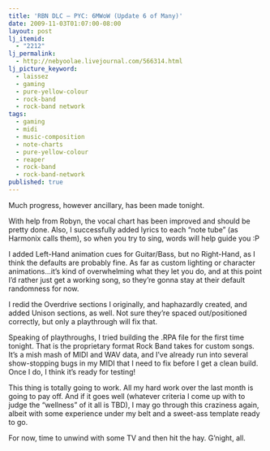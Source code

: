 ```yaml
---
title: 'RBN DLC – PYC: 6MWoW (Update 6 of Many)'
date: 2009-11-03T01:07:00-08:00
layout: post
lj_itemid:
  - "2212"
lj_permalink:
  - http://nebyoolae.livejournal.com/566314.html
lj_picture_keyword:
  - laissez
  - gaming
  - pure-yellow-colour
  - rock-band
  - rock-band network
tags:
  - gaming
  - midi
  - music-composition
  - note-charts
  - pure-yellow-colour
  - reaper
  - rock-band
  - rock-band-network
published: true
---
```

Much progress, however ancillary, has been made tonight.

With help from Robyn, the vocal chart has been improved and should be pretty done. Also, I successfully added lyrics to each &#8220;note tube&#8221; (as Harmonix calls them), so when you try to sing, words will help guide you :P

<!--more-->

I added Left-Hand animation cues for Guitar/Bass, but no Right-Hand, as I think the defaults are probably fine. As far as custom lighting or character animations&#8230;it&#8217;s kind of overwhelming what they let you do, and at this point I&#8217;d rather just get a working song, so they&#8217;re gonna stay at their default randomness for now.

I redid the Overdrive sections I originally, and haphazardly created, and added Unison sections, as well. Not sure they&#8217;re spaced out/positioned correctly, but only a playthrough will fix that.

Speaking of playthroughs, I tried building the .RPA file for the first time tonight. That is the proprietary format Rock Band takes for custom songs. It&#8217;s a mish mash of MIDI and WAV data, and I&#8217;ve already run into several show-stopping bugs in my MIDI that I need to fix before I get a clean build. Once I do, I think it&#8217;s ready for testing!

This thing is totally going to work. All my hard work over the last month is going to pay off. And if it goes well (whatever criteria I come up with to judge the &#8220;wellness&#8221; of it all is TBD), I may go through this craziness again, albeit with some experience under my belt and a sweet-ass template ready to go.

For now, time to unwind with some TV and then hit the hay. G&#8217;night, all.
